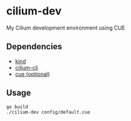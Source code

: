# cilium-dev
My Cilium development environment using CUE

## Dependencies
- [kind](https://kind.sigs.k8s.io/)
- [cilium-cli](https://github.com/cilium/cilium-cli)
- [cue (optional)](https://cuelang.org/)

## Usage

```
go build
./cilium-dev config/default.cue
```
